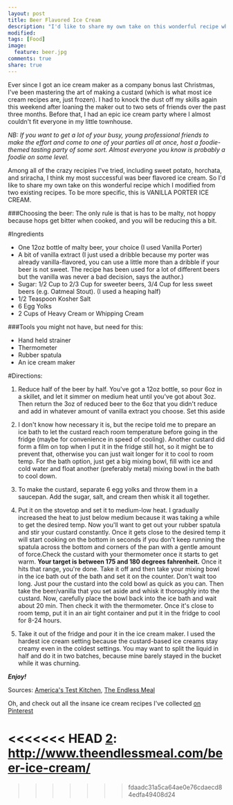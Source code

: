 ```yaml
---
layout: post
title: Beer Flavored Ice Cream
description: "I'd like to share my own take on this wonderful recipe which I modified from two existing recipes.  To be more specific, this is VANILLA PORTER ICE CREAM.."
modified: 
tags: [Food]
image:
  feature: beer.jpg
comments: true
share: true
---
```


Ever since I got an ice cream maker as a company bonus last Christmas, I've been mastering the art of making a custard (which is what most ice cream recipes are, just frozen).  I had to knock the dust off my skills again this weekend after loaning the maker out to two sets of friends over the past three months.  Before that, I had an epic ice cream party where I almost couldn't fit everyone in my little townhouse.  

*NB: If you want to get a lot of your busy, young professional friends to make the effort and come to one of your parties all at once, host a foodie-themed tasting party of some sort.  Almost everyone you know is probably a foodie on some level.*

Among all of the crazy recipies I've tried, including sweet potato, horchata, and sriracha, I think my most successful was beer flavored ice cream.  So I'd like to share my own take on this wonderful recipe which I modified from two existing recipes.  To be more specific, this is VANILLA PORTER ICE CREAM.

###Choosing the beer:
The only rule is that is has to be malty, not hoppy because hops get bitter when cooked, and you will be reducing this a bit.

#Ingredients

- One 12oz bottle of malty beer, your choice (I used Vanilla Porter)
- A bit of vanilla extract (I just used a dribble because my porter was already vanilla-flavored, you can use a little more than a dribble if your beer is not sweet. The recipe has been used for a lot of different beers but the vanilla was never a bad decision, says the author.)
- Sugar: 1/2 Cup to 2/3 Cup for sweeter beers, 3/4 Cup for less sweet beers (e.g. Oatmeal Stout). (I used a heaping half)
- 1/2 Teaspoon Kosher Salt
- 6 Egg Yolks
- 2 Cups of Heavy Cream or Whipping Cream


###Tools you might not have, but need for this:
- Hand held strainer
- Thermometer
- Rubber spatula
- An ice cream maker


#Directions:

 1. Reduce half of the beer by half. You've got a 12oz bottle, so pour 6oz in a skillet, and let it simmer on medium heat until you've got about 3oz. Then return the 3oz of reduced beer to the 6oz that you didn't reduce and add in whatever amount of vanilla extract you choose. Set this aside

 2. I don't know how necessary it is, but the recipe told me to prepare an ice bath to let the custard reach room temperature before going in the fridge (maybe for convenience in speed of cooling). Another custard did form a film on top when I put it in the fridge still hot, so it might be to prevent that, otherwise you can just wait longer for it to cool to room temp. For the bath option, just get a big mixing bowl, fill with ice and cold water and float another (preferably metal) mixing bowl in the bath to cool down.

 3. To make the custard, separate 6 egg yolks and throw them in a saucepan. Add the sugar, salt, and cream then whisk it all together.

 4. Put it on the stovetop and set it to medium-low heat. I gradually increased the heat to just below medium because it was taking a while to get the desired temp. Now you'll want to get out your rubber spatula and stir your custard constantly. Once it gets close to the desired temp it will start cooking on the bottom in seconds if you don't keep running the spatula across the bottom and corners of the pan with a gentle amount of force.Check the custard with your thermometer once it starts to get warm. **Your target is between 175 and 180 degrees fahrenheit.** Once it hits that range, you're done. Take it off and then take your mixing bowl in the ice bath out of the bath and set it on the counter. Don't wait too long. Just pour the custard into the cold bowl as quick as you can. Then take the beer/vanilla that you set aside and whisk it thoroughly into the custard. Now, carefully place the bowl back into the ice bath and wait about 20 min. Then check it with the thermometer. Once it's close to room temp, put it in an air tight container and put it in the fridge to cool for 8-24 hours.

 5. Take it out of the fridge and pour it in the ice cream maker. I used the hardest ice cream setting because the custard-based ice creams stay creamy even in the coldest settings. You may want to split the liquid in half and do it in two batches, because mine barely stayed in the bucket while it was churning.


***Enjoy!***

Sources: [America's Test Kitchen][1], [The Endless Meal][2]

Oh, and check out all the insane ice cream recipes I've collected [on Pinterest](http://www.pinterest.com/mi0tch919/ice-cream-party/)

  [1]: http://www.americastestkitchenfeed.com/do-it-yourself/2012/08/homemade-beer-ice-cream/
<<<<<<< HEAD
  [2]: http://www.theendlessmeal.com/beer-ice-cream/
=======
  [2]: http://www.theendlessmeal.com/beer-ice-cream/
>>>>>>> fdaadc31a5ca64ae0e76cdaecd84edfa49408d24
